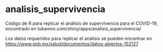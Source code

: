 # analisis_supervivencia
Código de R para replicar el análisis de supervivencia para el COVID-19, encontrado en tukanmx.com/shiny/apps/analisis_supervivencia/

Los datos requeridos para replicar el análisis se pueden encontrar en https://www.gob.mx/salud/documentos/datos-abiertos-152127
